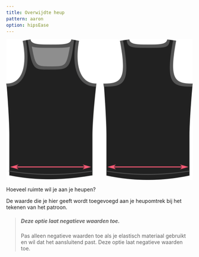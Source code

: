 ```yaml
---
title: Overwijdte heup
pattern: aaron
option: hipsEase
---
```


![De optie voor overwijdte aan de heupen bij Aaron](./hipsease.svg)

Hoeveel ruimte wil je aan je heupen?

De waarde die je hier geeft wordt toegevoegd aan je heupomtrek bij het tekenen van het patroon.

> ##### Deze optie laat negatieve waarden toe.
> 
> Pas alleen negatieve waarden toe als je elastisch materiaal gebruikt en wil dat het aansluitend past. Deze optie laat negatieve waarden toe.